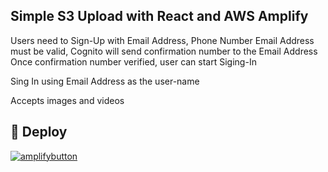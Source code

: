 ## Simple S3 Upload with React and AWS Amplify

Users need to Sign-Up with Email Address, Phone Number
Email Address must be valid, Cognito will send confirmation number to the Email Address
Once confirmation number verified, user can start Siging-In

Sing In using Email Address as the user-name

Accepts images and videos

## 💫 Deploy

[![amplifybutton](https://oneclick.amplifyapp.com/button.svg)](https://console.aws.amazon.com/amplify/home#/deploy?repo=https://github.com/sigitp-git/s3fileupload-react-amplify)

